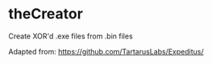 # theCreator


Create XOR'd .exe files from .bin files

Adapted from:
https://github.com/TartarusLabs/Expeditus/
